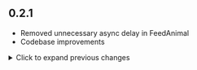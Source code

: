 ## 0.2.1

- Removed unnecessary async delay in FeedAnimal
- Codebase improvements

<details>
<summary>Click to expand previous changes</summary>

## 0.2.0

- Changed targeted framework
- Added Jotunn dependency
- Added requirement Client/Server to have latest Minor version installed

## 0.1.0

- Added Jotunn for for reference and assembly handling
- Code readability updates
- Added more details to README
- Increased default range from 5 to 10
- Rewrote global feeding delay logic
- Removed ownership check

## 0.0.2

- Updated GitHub link

</details>
